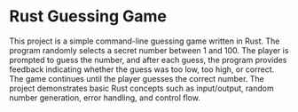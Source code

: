 
# Rust Guessing Game
This project is a simple command-line guessing game written in Rust. The program randomly selects a secret number between 1 and 100. The player is prompted to guess the number, and after each guess, the program provides feedback indicating whether the guess was too low, too high, or correct. The game continues until the player guesses the correct number. The project demonstrates basic Rust concepts such as input/output, random number generation, error handling, and control flow.
